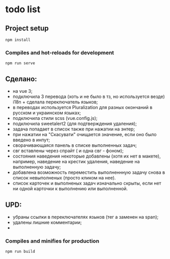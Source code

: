 # todo list

## Project setup
```
npm install
```

### Compiles and hot-reloads for development
```
npm run serve
```
## Сделано:
- на vue 3;
- подключила 3 перевода  (хоть и не было в тз, но  используется везде) i18n + сделала переключатель языков;
- в переводах используется Pluralization для разных окончаний в русском и украинском языках;
- подключила стили scss (vue.config.js);
- подключила sweetalert2 (для подтверждения удаления);
- задача попадает в список также при нажатии на энтер;
- при нажатии на "Скасувати" очищается значение, если оно было введено в инпут;
- сворачивающаяся панель в списке выполненных задач;
- свг вставлены через спрайт ( и одна свг - фоном);
- состояния наведения некоторые добавлены (хотя их нет в макете), например, наведение на крестик удаления, наведение на выполненную задачу;
- добавлена возможность переместить выполненнную задачу снова в список невыполненых (просто кликом на нее).
- список карточек и выполненых задач изначально скрыты, если нет ни одной карточки к выполнению или выполненной.

## UPD:
- убраны ссылки в переключателях языков (тег a заменен на span);
- удалены лишние комментарии;
- 

### Compiles and minifies for production
```
npm run build
```
<!-- 
### Lints and fixes files
```
npm run lint
``` -->

<!-- ### Customize configuration
See [Configuration Reference](https://cli.vuejs.org/config/). -->
